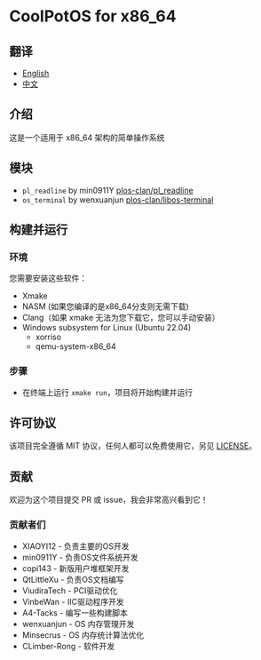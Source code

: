 # CoolPotOS for x86_64

## 翻译

- [English](README.md)
- [中文](README-zh-CN.md)

## 介绍

这是一个适用于 x86_64 架构的简单操作系统

## 模块

* `pl_readline` by min0911Y [plos-clan/pl_readline](https://github.com/plos-clan/pl_readline)
* `os_terminal` by wenxuanjun [plos-clan/libos-terminal](https://github.com/plos-clan/libos-terminal)

## 构建并运行

### 环境

您需要安装这些软件：

- Xmake
- NASM (如果您编译的是x86_64分支则无需下载)
- Clang（如果 xmake 无法为您下载它，您可以手动安装）
- Windows subsystem for Linux (Ubuntu 22.04)
    - xorriso
    - qemu-system-x86_64

### 步骤

- 在终端上运行 `xmake run`，项目将开始构建并运行

## 许可协议

该项目完全遵循 MIT 协议，任何人都可以免费使用它，另见 [LICENSE](LICENSE)。

## 贡献

欢迎为这个项目提交 PR 或 issue，我会非常高兴看到它！

### 贡献者们

* XIAOYI12 - 负责主要的OS开发
* min0911Y - 负责OS文件系统开发
* copi143 - 新版用户堆框架开发
* QtLittleXu - 负责OS文档编写
* ViudiraTech - PCI驱动优化
* VinbeWan - IIC驱动程序开发
* A4-Tacks - 编写一些构建脚本
* wenxuanjun - OS 内存管理开发
* Minsecrus - OS 内存统计算法优化
* CLimber-Rong - 软件开发
